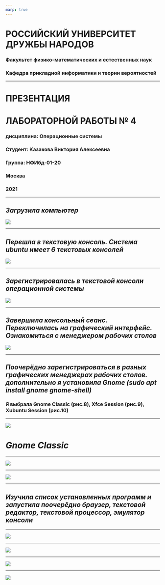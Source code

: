 ```yaml
---
marp: true
---
```

# **РОССИЙСКИЙ УНИВЕРСИТЕТ ДРУЖБЫ НАРОДОВ**

### **Факультет физико-математических и естественных наук**
### **Кафедра прикладной информатики и теории вероятностей**

---

# **ПРЕЗЕНТАЦИЯ** 
# **ЛАБОРАТОРНОЙ РАБОТЫ № 	4**
### дисциплина:	Операционные системы

### Студент: Казакова Виктория Алексеевна 
### Группа: НФИбд-01-20

###  **Москва**
### 2021

---

## ***Загрузила компьютер***
![](https://sun9-30.userapi.com/impg/Tn7PpnCNb83l-N8P1nUGNXpsP5f5SJRwTCJgKw/SBUiF577ewY.jpg?size=829x607&quality=96&sign=cb389b3d805de9a21f2f9c1d43c250e7&type=album)

---

## ***Перешла в текстовую консоль. Система ubuntu имеет 6 текстовых консолей***
![](https://sun9-24.userapi.com/impg/aSGD4o7ckfsTw9onP65m8dbUUjfy1syeD8R2xQ/K3p0ZihhYIk.jpg?size=829x268&quality=96&sign=315b5c280f44901ff4bfe7988eee9def&type=album)

---

## ***Зарегистрировалась в текстовой консоли операционной системы***
![](https://sun9-67.userapi.com/impg/k2apsKdYLiRD4G-r4kV1AhvEiH-dcqVKWbRPjQ/lWf2BZ8FBSQ.jpg?size=802x528&quality=96&sign=48fb784f11f6da35c94f75104fe3b726&type=album)

---

## ***Завершила консольный сеанс. Переключилась на графический интерфейс. Ознакомиться с менеджером рабочих столов***
![](https://sun9-75.userapi.com/impg/e5_MpQuMase4aPuJdL-sAmfCrNZMMa5_Jy4tkQ/VXPuhnUMGd0.jpg?size=211x232&quality=96&sign=2d4f71d723ed873aad9623d9a1d60676&type=album)

---

## ***Поочерёдно зарегистрироваться в разных графических менеджерах рабочих столов. дополнительно я установила Gnome (sudo apt install gnome gnome-shell)***
### **Я выбрала Gnome Classic (рис.8), Xfce Session (рис.9), Xubuntu Session (рис.10)**

---

![](https://sun9-52.userapi.com/impg/FoJxuhBHkKx5_-qYZ3vGFm9ufL_cXB-NXqRE1g/SJFV_XDaTHY.jpg?size=1856x1392&quality=96&sign=b1c5190cafe57e424e6aa684e94bf23b&type=album)
# ***Gnome Classic***

---

![](https://sun9-26.userapi.com/impg/9h1MTeU1wPIsbMUohPX9anNkVxmUj_bvXZoFAg/xb1j8nUd5nM.jpg?size=800x600&quality=96&sign=a81413dd466ef05d1622de095f0e1b22&type=album)

---

![](https://sun9-36.userapi.com/impg/s2BaafO6oNoXPknimmIXNy8k5RYdWcFeVyz9bw/FUefJ_h6R0g.jpg?size=800x600&quality=96&sign=c088f4ffe7d4f2a012e2cb9528788326&type=album)

---

## ***Изучила список установленных программ и запустила поочерёдно браузер, текстовой редактор, текстовой процессор, эмулятор консоли***

---

![](https://sun9-8.userapi.com/impg/xsbDVdUR6CXfv2msoFWdLwuPXrwv12i02v__zw/wpqMqq7yokM.jpg?size=1856x1392&quality=96&sign=06d240dc860b1b039fdce681cdff1372&type=album)

---

![](https://sun9-43.userapi.com/impg/SHip2PTI2gt4Gj4ub9LiDCRongqiCaOhcq8G7w/Zz4IzEs7vAA.jpg?size=1856x1392&quality=96&sign=2b8fa53f86c3a258fc06e4ca80636159&type=album)

---

![](https://sun9-61.userapi.com/impg/pZaOzNcAjnYftFmkkyhkoXF1QlQzMr140GCIBw/Jf_gIV8hATk.jpg?size=1856x1392&quality=96&sign=b23e9b2b4d335d6d6361a308b218a8c8&type=album)

---

![](https://sun9-71.userapi.com/impg/ZkqJZbxFhWf4R33MHb2qP70Gex5yw3sv0JhiNg/JWGX4QokXzo.jpg?size=841x487&quality=96&sign=e226ec18087ae3416dbba9bced56c025&type=album)
